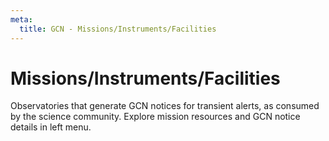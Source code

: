 ```yaml
---
meta:
  title: GCN - Missions/Instruments/Facilities
---
```


# Missions/Instruments/Facilities

Observatories that generate GCN notices for transient alerts, as consumed by the science community. Explore mission resources and GCN notice details in left menu.

